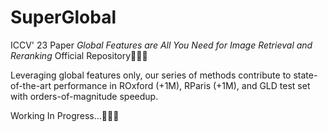 # SuperGlobal
ICCV' 23 Paper *Global Features are All You Need for Image Retrieval and Reranking* Official Repository🚀🚀🚀

Leveraging global features only, our series of methods contribute to state-of-the-art performance in ROxford (+1M), RParis (+1M), and GLD test set with orders-of-magnitude speedup.

Working In Progress...🚧🚧🚧
